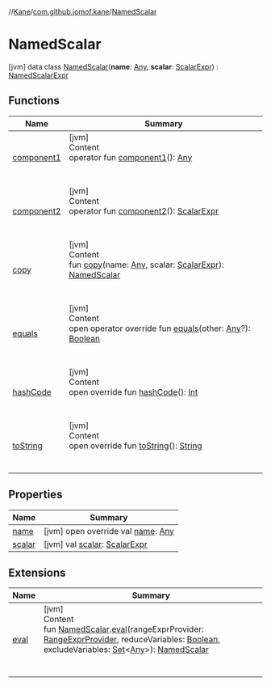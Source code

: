 //[Kane](../../index.md)/[com.github.jomof.kane](../index.md)/[NamedScalar](index.md)



# NamedScalar  
 [jvm] data class [NamedScalar](index.md)(**name**: [Any](https://kotlinlang.org/api/latest/jvm/stdlib/kotlin/-any/index.html), **scalar**: [ScalarExpr](../-scalar-expr/index.md)) : [NamedScalarExpr](../-named-scalar-expr/index.md)   


## Functions  
  
|  Name|  Summary| 
|---|---|
| [component1](component1.md)| [jvm]  <br>Content  <br>operator fun [component1](component1.md)(): [Any](https://kotlinlang.org/api/latest/jvm/stdlib/kotlin/-any/index.html)  <br><br><br>
| [component2](component2.md)| [jvm]  <br>Content  <br>operator fun [component2](component2.md)(): [ScalarExpr](../-scalar-expr/index.md)  <br><br><br>
| [copy](copy.md)| [jvm]  <br>Content  <br>fun [copy](copy.md)(name: [Any](https://kotlinlang.org/api/latest/jvm/stdlib/kotlin/-any/index.html), scalar: [ScalarExpr](../-scalar-expr/index.md)): [NamedScalar](index.md)  <br><br><br>
| [equals](https://kotlinlang.org/api/latest/jvm/stdlib/kotlin/-any/equals.html)| [jvm]  <br>Content  <br>open operator override fun [equals](https://kotlinlang.org/api/latest/jvm/stdlib/kotlin/-any/equals.html)(other: [Any](https://kotlinlang.org/api/latest/jvm/stdlib/kotlin/-any/index.html)?): [Boolean](https://kotlinlang.org/api/latest/jvm/stdlib/kotlin/-boolean/index.html)  <br><br><br>
| [hashCode](https://kotlinlang.org/api/latest/jvm/stdlib/kotlin/-any/hash-code.html)| [jvm]  <br>Content  <br>open override fun [hashCode](https://kotlinlang.org/api/latest/jvm/stdlib/kotlin/-any/hash-code.html)(): [Int](https://kotlinlang.org/api/latest/jvm/stdlib/kotlin/-int/index.html)  <br><br><br>
| [toString](to-string.md)| [jvm]  <br>Content  <br>open override fun [toString](to-string.md)(): [String](https://kotlinlang.org/api/latest/jvm/stdlib/kotlin/-string/index.html)  <br><br><br>


## Properties  
  
|  Name|  Summary| 
|---|---|
| [name](index.md#com.github.jomof.kane/NamedScalar/name/#/PointingToDeclaration/)|  [jvm] open override val [name](index.md#com.github.jomof.kane/NamedScalar/name/#/PointingToDeclaration/): [Any](https://kotlinlang.org/api/latest/jvm/stdlib/kotlin/-any/index.html)   <br>
| [scalar](index.md#com.github.jomof.kane/NamedScalar/scalar/#/PointingToDeclaration/)|  [jvm] val [scalar](index.md#com.github.jomof.kane/NamedScalar/scalar/#/PointingToDeclaration/): [ScalarExpr](../-scalar-expr/index.md)   <br>


## Extensions  
  
|  Name|  Summary| 
|---|---|
| [eval](../eval.md)| [jvm]  <br>Content  <br>fun [NamedScalar](index.md).[eval](../eval.md)(rangeExprProvider: [RangeExprProvider](../../com.github.jomof.kane.sheet/-range-expr-provider/index.md), reduceVariables: [Boolean](https://kotlinlang.org/api/latest/jvm/stdlib/kotlin/-boolean/index.html), excludeVariables: [Set](https://kotlinlang.org/api/latest/jvm/stdlib/kotlin.collections/-set/index.html)<[Any](https://kotlinlang.org/api/latest/jvm/stdlib/kotlin/-any/index.html)>): [NamedScalar](index.md)  <br><br><br>

